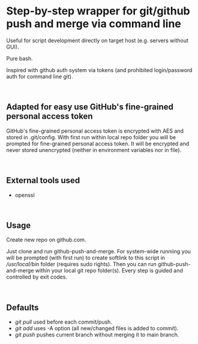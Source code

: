 
# Step-by-step wrapper for git/github push and merge via command line

Useful for script development directly on target host (e.g. servers without GUI).

Pure bash.

Inspired with github auth system via tokens (and prohibited login/password auth for command line git).

<br>

## Adapted for easy use GitHub's fine-grained personal access token
GitHub's fine-grained personal access token is encrypted with AES and stored in .git/config.
With first run within local repo folder you will be prompted for fine-grained personal access token.
It will be encrypted and never stored unencrypted (neither in environment variables nor in file).

<br>

## External tools used
- openssl

<br>

## Usage
Create new repo on github.com.


Just clone and run github-push-and-merge. For system-wide runniing you will be prompted (with first run) to create softlink to this script in */usr/local/bin* folder (requires sudo rights).
Then you can run github-push-and-merge within your local git repo folder(s). Every step is guided and controlled by exit codes.


<br>

## Defaults 
- *git pull* used before each commit/push.
- *git add* uses -A option (all new/changed files is added to commit).
- *git push* pushes current branch without merging it to main branch.
